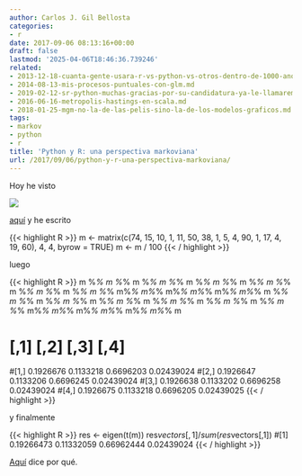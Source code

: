 ```yaml
---
author: Carlos J. Gil Bellosta
categories:
- r
date: 2017-09-06 08:13:16+00:00
draft: false
lastmod: '2025-04-06T18:46:36.739246'
related:
- 2013-12-18-cuanta-gente-usara-r-vs-python-vs-otros-dentro-de-1000-anos.md
- 2014-08-13-mis-procesos-puntuales-con-glm.md
- 2019-02-12-sr-python-muchas-gracias-por-su-candidatura-ya-le-llamaremos-cuando-tenga-modelos-mixtos.md
- 2016-06-16-metropolis-hastings-en-scala.md
- 2018-01-25-mgm-no-la-de-las-pelis-sino-la-de-los-modelos-graficos.md
tags:
- markov
- python
- r
title: 'Python y R: una perspectiva markoviana'
url: /2017/09/06/python-y-r-una-perspectiva-markoviana/
---
```


Hoy he visto

![](/wp-uploads/2017/09/r_python.jpg)


[aquí](http://www.kdnuggets.com/2017/08/python-overtakes-r-leader-analytics-data-science.html) y he escrito

{{< highlight R >}}
m <- matrix(c(74, 15, 10, 1, 11, 50, 38, 1,
            5, 4, 90, 1, 17, 4, 19, 60),
            4, 4, byrow = TRUE)
m <- m / 100
{{< / highlight >}}

luego

{{< highlight R >}}
m %*% m %*% m %*% m %*% m %*% m %*% m %*% m %*% m %*% m %*% m %*% m %*% m%*% m%*% m%*% m%*% m%*% m%*% m %*% m %*% m %*% m %*% m %*% m %*% m %*% m %*% m %*% m %*% m %*% m %*% m%*% m%*% m%*% m%*% m%*% m%*% m
#          [,1]      [,2]      [,3]       [,4]
#[1,] 0.1926676 0.1133218 0.6696203 0.02439024
#[2,] 0.1926647 0.1133206 0.6696245 0.02439024
#[3,] 0.1926638 0.1133202 0.6696258 0.02439024
#[4,] 0.1926675 0.1133218 0.6696205 0.02439025
{{< / highlight >}}

y finalmente

{{< highlight R >}}
res <- eigen(t(m))
res$vectors[,1] / sum(res$vectors[,1])
#[1] 0.19266473 0.11332059 0.66962444 0.02439024
{{< / highlight >}}

[Aquí](https://brilliant.org/wiki/stationary-distributions/) dice por qué.
